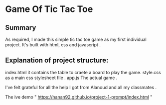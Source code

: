 
# Game Of Tic Tac Toe

## Summary

As required, I made this simple tic tac toe game as my first individual project. It's built with html, css and javascript .




## Explanation of project structure:

index.html  it contains the table to craete a board to play the game.
style.css as a main css stylesheet file .
app.js  The actual game .





I've felt grateful for all the help I got from Alanoud and all my classmates .

The ive demo " https://hanan92.github.io/project-1-prompt/index.html " 
